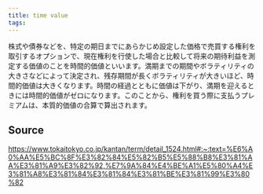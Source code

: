 ```yaml
---
title: time value
tags: 
---
```


株式や債券などを、特定の期日までにあらかじめ設定した価格で売買する権利を取引するオプションで、現在権利を行使した場合と比較して将来の期待利益を測定する価値のことを時間的価値といいます。満期までの期間やボラティリティの大きさなどによって決定され、残存期間が長くボラティリティが大きいほど、時間的価値は大きくなります。時間の経過とともに価値は下がり、満期を迎えるときには時間的価値がゼロになります。このことから、権利を買う際に支払うプレミアムは、本質的価値の合算で算出されます。

## Source
https://www.tokaitokyo.co.jp/kantan/term/detail_1524.html#:~:text=%E6%A0%AA%E5%BC%8F%E3%82%84%E5%82%B5%E5%88%B8%E3%81%AA%E3%81%A9%E3%82%92,%E7%9A%84%E4%BE%A1%E5%80%A4%E3%81%A8%E3%81%84%E3%81%84%E3%81%BE%E3%81%99%E3%80%82